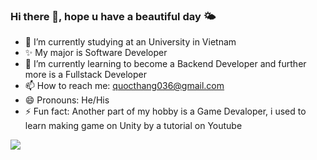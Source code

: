 ### Hi there 👋, hope u have a beautiful day 🌤️

<!--
**UnFameeee/UnFameeee** is a ✨ _special_ ✨ repository because its `README.md` (this file) appears on your GitHub profile.
Here are some ideas to get you started:
- 👯 I’m looking to collaborate on ...
- 🤔 I’m looking for help with ...
- 💬 Ask me about:
-->

- 🔭 I’m currently studying at an University in Vietnam
- ✨ My major is Software Developer
- 🌱 I’m currently learning to become a Backend Developer and further more is a Fullstack Developer
- 📫 How to reach me: quocthang036@gmail.com
- 😄 Pronouns: He/His
- ⚡ Fun fact: Another part of my hobby is a Game Devaloper, i used to learn making game on Unity by a tutorial on Youtube

<img src="https://github-readme-stats.vercel.app/api?username=UnFameeee&&show_icons=true&title_color=ffffff&icon_color=bb2acf&text_color=daf7dc&bg_color=151515">
